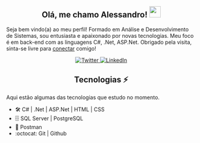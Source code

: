 <h2 align="center">Olá, me chamo Alessandro! <img src="https://user-images.githubusercontent.com/1108261/111002547-689cb200-8364-11eb-9130-ad135120e3c6.gif" width="30px"></h1>

Seja bem vindo(a) ao meu perfil! Formado em Análise e Desenvolvimento de Sistemas, sou entusiasta e apaixonado por novas tecnologias. Meu foco é em back-end com as linguagens C#, .Net, ASP.Net. Obrigado pela visita, sinta-se livre para [conectar](https://www.linkedin.com/in/alesmacedo/) comigo!

<div align="center">  
  <!-- Twitter Badge -->
  <a href="https://twitter.com/_alesmacedo">
    <img
      src="https://img.shields.io/twitter/follow/_alesmacedo?label=Twitter&logo=twitter&style=flat-square&color=1da1f2&logoColor=ffffff"
      alt="Twitter"
    />
  </a>
  
  <!-- Linkedin Badge -->
  <a href="https://www.linkedin.com/in/alesmacedo/">
    <img
      src="https://img.shields.io/static/v1?logo=linkedin&style=flat-square&color=0072b1&label=LinkedIn&message=%E2%98%86"
      alt="LinkedIn"
    />
  </a>
</div>

<h2 align="center">Tecnologias ⚡</h2>

Aqui estão algumas das tecnologias que estudo no momento.

* :hammer_and_wrench: C# | .Net | ASP.Net | HTML | CSS 
* :file_cabinet: SQL Server | PostgreSQL
* 🚀 Postman
* :octocat: Git | Github
